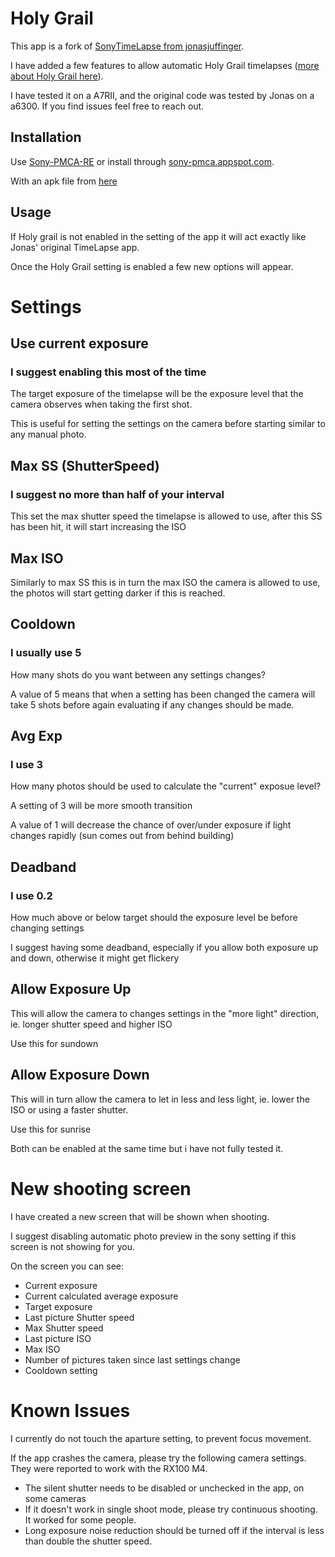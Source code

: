 # Holy Grail
This app is a fork of [SonyTimeLapse from jonasjuffinger](https://github.com/jonasjuffinger/TimeLapse).

I have added a few features to allow automatic Holy Grail timelapses ([more about Holy Grail here](https://www.youtube.com/watch?v=XnZwrj88Z0o)).

I have tested it on a A7RII, and the original code was tested by Jonas on a a6300. If you find issues feel free to reach out.

## Installation ##
Use [Sony-PMCA-RE](https://github.com/ma1co/Sony-PMCA-RE) or install through [sony-pmca.appspot.com](https://sony-pmca.appspot.com/apps).

With an apk file from [here](https://github.com/Frosbe/SonyHolyGrailTimelapse/releases)

## Usage ##
If Holy grail is not enabled in the setting of the app it will act exactly like Jonas' original TimeLapse app.

Once the Holy Grail setting is enabled a few new options will appear.

# Settings #

## Use current exposure ##
### I suggest enabling this most of the time #
The target exposure of the timelapse will be the exposure level that the camera observes when taking the first shot.

This is useful for setting the settings on the camera before starting similar to any manual photo.


## Max SS (ShutterSpeed) ##
### I suggest no more than half of your interval ###
This set the max shutter speed the timelapse is allowed to use, after this SS has been hit, it will start increasing the ISO

## Max ISO ##
Similarly to max SS this is in turn the max ISO the camera is allowed to use, the photos will start getting darker if this is reached.

## Cooldown ##
### I usually use 5 ###
How many shots do you want between any settings changes?

A value of 5 means that when a setting has been changed the camera will take 5 shots before again evaluating if any changes should be made.

## Avg Exp ##
### I use 3 ###
How many photos should be used to calculate the "current" exposue level?

A setting of 3 will be more smooth transition

A value of 1 will decrease the chance of over/under exposure if light changes rapidly (sun comes out from behind building)

## Deadband ##
### I use 0.2 ###
How much above or below target should the exposure level be before changing settings

I suggest having some deadband, especially if you allow both exposure up and down, otherwise it might get flickery

## Allow Exposure Up ##
This will allow the camera to changes settings in the "more light" direction, ie. longer shutter speed and higher ISO

Use this for sundown

## Allow Exposure Down ##
This will in turn allow the camera to let in less and less light, ie. lower the ISO or using a faster shutter.

Use this for sunrise

Both can be enabled at the same time but i have not fully tested it.

# New shooting screen #

I have created a new screen that will be shown when shooting.

I suggest disabling automatic photo preview in the sony setting if this screen is not showing for you.

On the screen you can see:

- Current exposure
- Current calculated average exposure
- Target exposure
- Last picture Shutter speed
- Max Shutter speed
- Last picture ISO
- Max ISO
- Number of pictures taken since last settings change
- Cooldown setting

# Known Issues #
I currently do not touch the aparture setting, to prevent focus movement.

If the app crashes the camera, please try the following camera settings. They were reported to work with the RX100 M4.
 - The silent shutter needs to be disabled or unchecked in the app, on some cameras
 - If it doesn't work in single shoot mode, please try continuous shooting. It worked for some people.
 - Long exposure noise reduction should be turned off if the interval is less than double the shutter speed.
